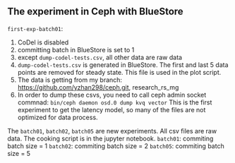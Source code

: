 ## The experiment in Ceph with BlueStore

`first-exp-batch01`:
1. CoDel is disabled
2. committing batch in BlueStore is set to 1
3. except `dump-codel-tests.csv`, all other data are raw data
4. `dump-codel-tests.csv` is generated in BlueStore. The first and last 5 data points are removed for steady state. This file is used in the plot script. 
5. The data is getting from my branch: https://github.com/yzhan298/ceph.git, research\_rs\_mg
6. In order to dump these csvs, you need to call ceph admin socket commnad: `bin/ceph daemon osd.0 dump kvq vector` 
This is the first experiment to get the latency model, so many of the files are not optimized for data process.

The `batch01`, `batch02`, `batch05` are new experiments. All csv files are raw data.
The cooking script is in the jupyter notebook.
`batch01`: commiting batch size = 1
`batch02`: commiting batch size = 2
`batch05`: commiting batch size = 5

